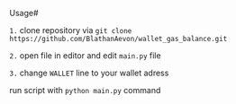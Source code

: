 Usage#

`1.` clone repository via `git clone https://github.com/BlathanAevon/wallet_gas_balance.git`

`2.` open file in editor and edit ```main.py``` file

`3.` change ```WALLET``` line to your wallet adress


run script with `python main.py` command

